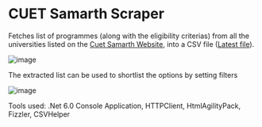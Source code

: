 # CUET Samarth Scraper
Fetches list of programmes (along with the eligibility criterias) from all the universities listed on the [Cuet Samarth Website](https://cuet.samarth.ac.in/index.php/app/info/universities), into a CSV file ([Latest file](https://github.com/arung2207/cuet-samarth-scraper/blob/main/cuetdata.csv)).

![image](https://user-images.githubusercontent.com/3456937/170862599-6b868482-e359-4c82-8694-77ae662d1a42.png)

The extracted list can be used to shortlist the options by setting filters

![image](https://user-images.githubusercontent.com/3456937/170862316-ee7b3df0-d574-4fce-a551-00903fd2a9af.png)

Tools used: .Net 6.0 Console Application, HTTPClient, HtmlAgilityPack, Fizzler, CSVHelper
